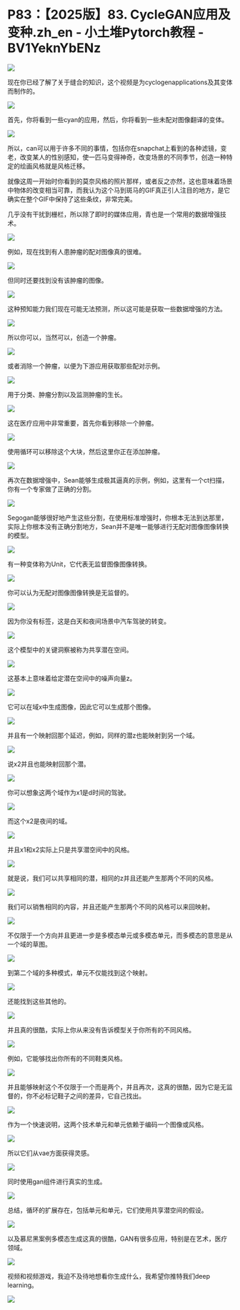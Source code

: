 # P83：【2025版】83. CycleGAN应用及变种.zh_en - 小土堆Pytorch教程 - BV1YeknYbENz

![](img/10bc1ab3f7fe1740078b6fcd98a231cd_0.png)

现在你已经了解了关于缝合的知识，这个视频是为cyclogenapplications及其变体而制作的。



![](img/10bc1ab3f7fe1740078b6fcd98a231cd_2.png)

首先，你将看到一些cyan的应用，然后，你将看到一些未配对图像翻译的变体。

![](img/10bc1ab3f7fe1740078b6fcd98a231cd_4.png)

所以，can可以用于许多不同的事情，包括你在snapchat上看到的各种滤镜，变老，改变某人的性别感知，使一匹马变得神奇，改变场景的不同季节，创造一种特定的绘画风格就是风格迁移。

就像这周一开始时你看到的莫奈风格的照片那样，或者反之亦然，这也意味着场景中物体的改变相当可靠，而我认为这个马到斑马的GIF真正引人注目的地方，是它确实在整个GIF中保持了这些条纹，非常完美。

几乎没有干扰到栅栏，所以除了即时的媒体应用，青也是一个常用的数据增强技术。

![](img/10bc1ab3f7fe1740078b6fcd98a231cd_6.png)

例如，现在找到有人患肿瘤的配对图像真的很难。

![](img/10bc1ab3f7fe1740078b6fcd98a231cd_8.png)

但同时还要找到没有该肿瘤的图像。

![](img/10bc1ab3f7fe1740078b6fcd98a231cd_10.png)

这种预知能力我们现在可能无法预测，所以这可能是获取一些数据增强的方法。

![](img/10bc1ab3f7fe1740078b6fcd98a231cd_12.png)

所以你可以，当然可以，创造一个肿瘤。

![](img/10bc1ab3f7fe1740078b6fcd98a231cd_14.png)

或者消除一个肿瘤，以便为下游应用获取那些配对示例。

![](img/10bc1ab3f7fe1740078b6fcd98a231cd_16.png)

用于分类、肿瘤分割以及监测肿瘤的生长。

![](img/10bc1ab3f7fe1740078b6fcd98a231cd_18.png)

这在医疗应用中非常重要，首先你看到移除一个肿瘤。

![](img/10bc1ab3f7fe1740078b6fcd98a231cd_20.png)

使用循环可以移除这个大块，然后这里你正在添加肿瘤。

![](img/10bc1ab3f7fe1740078b6fcd98a231cd_22.png)

再次在数据增强中，Sean能够生成极其逼真的示例，例如，这里有一个ct扫描，你有一个专家做了正确的分割。



![](img/10bc1ab3f7fe1740078b6fcd98a231cd_24.png)

Segogan能够很好地产生这些分割，在使用标准增强时，你根本无法到达那里，实际上你根本没有正确分割地方，Sean并不是唯一能够进行无配对图像图像转换的模型。



![](img/10bc1ab3f7fe1740078b6fcd98a231cd_26.png)

有一种变体称为Unit，它代表无监督图像图像转换。

![](img/10bc1ab3f7fe1740078b6fcd98a231cd_28.png)

你可以认为无配对图像图像转换是无监督的。

![](img/10bc1ab3f7fe1740078b6fcd98a231cd_30.png)

因为你没有标签，这是白天和夜间场景中汽车驾驶的转变。

![](img/10bc1ab3f7fe1740078b6fcd98a231cd_32.png)

这个模型中的关键洞察被称为共享潜在空间。

![](img/10bc1ab3f7fe1740078b6fcd98a231cd_34.png)

这基本上意味着给定潜在空间中的噪声向量z。

![](img/10bc1ab3f7fe1740078b6fcd98a231cd_36.png)

它可以在域x中生成图像，因此它可以生成那个图像。

![](img/10bc1ab3f7fe1740078b6fcd98a231cd_38.png)

并且有一个映射回那个延迟，例如，同样的潜z也能映射到另一个域。

![](img/10bc1ab3f7fe1740078b6fcd98a231cd_40.png)

说x2并且也能映射回那个潜。

![](img/10bc1ab3f7fe1740078b6fcd98a231cd_42.png)

你可以想象这两个域作为x1是d时间的驾驶。

![](img/10bc1ab3f7fe1740078b6fcd98a231cd_44.png)

而这个x2是夜间的域。

![](img/10bc1ab3f7fe1740078b6fcd98a231cd_46.png)

并且x1和x2实际上只是共享潜空间中的风格。

![](img/10bc1ab3f7fe1740078b6fcd98a231cd_48.png)

就是说，我们可以共享相同的潜，相同的z并且还能产生那两个不同的风格。

![](img/10bc1ab3f7fe1740078b6fcd98a231cd_50.png)

我们可以销售相同的内容，并且还能产生那两个不同的风格可以来回映射。

![](img/10bc1ab3f7fe1740078b6fcd98a231cd_52.png)

不仅限于一个方向并且更进一步是多模态单元或多模态单元，而多模态的意思是从一个域的草图。

![](img/10bc1ab3f7fe1740078b6fcd98a231cd_54.png)

到第二个域的多种模式，单元不仅能找到这个映射。

![](img/10bc1ab3f7fe1740078b6fcd98a231cd_56.png)

还能找到这些其他的。

![](img/10bc1ab3f7fe1740078b6fcd98a231cd_58.png)

并且真的很酷，实际上你从来没有告诉模型关于你所有的不同风格。

![](img/10bc1ab3f7fe1740078b6fcd98a231cd_60.png)

例如，它能够找出你所有的不同鞋类风格。

![](img/10bc1ab3f7fe1740078b6fcd98a231cd_62.png)

并且能够映射这个不仅限于一个而是两个，并且再次，这真的很酷，因为它是无监督的，你不必标记鞋子之间的差异，它自己找出。



![](img/10bc1ab3f7fe1740078b6fcd98a231cd_64.png)

作为一个快速说明，这两个技术单元和单元依赖于编码一个图像或风格。

![](img/10bc1ab3f7fe1740078b6fcd98a231cd_66.png)

所以它们从vae方面获得灵感。

![](img/10bc1ab3f7fe1740078b6fcd98a231cd_68.png)

同时使用gan组件进行真实的生成。

![](img/10bc1ab3f7fe1740078b6fcd98a231cd_70.png)

总结，循环的扩展存在，包括单元和单元，它们使用共享潜空间的假设。

![](img/10bc1ab3f7fe1740078b6fcd98a231cd_72.png)

以及慕尼黑案例多模态生成这真的很酷，GAN有很多应用，特别是在艺术，医疗领域。

![](img/10bc1ab3f7fe1740078b6fcd98a231cd_74.png)

视频和视频游戏，我迫不及待地想看你生成什么，我希望你推特我们deep learning。

![](img/10bc1ab3f7fe1740078b6fcd98a231cd_76.png)